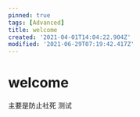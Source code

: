 ```yaml
---
pinned: true
tags: [Advanced]
title: welcome
created: '2021-04-01T14:04:22.904Z'
modified: '2021-06-29T07:19:42.417Z'
---
```


# welcome
主要是防止社死
  测试
